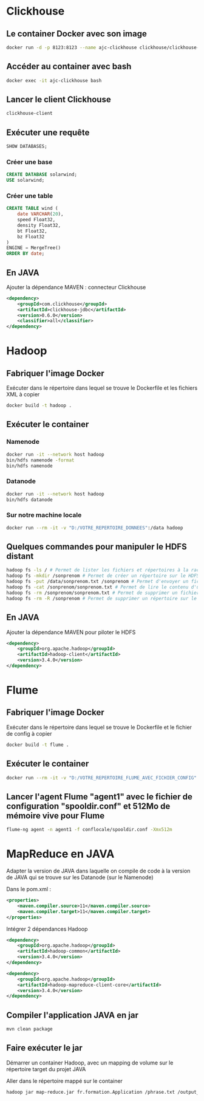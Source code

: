 # Clickhouse

## Le container Docker avec son image

```bash
docker run -d -p 8123:8123 --name ajc-clickhouse clickhouse/clickhouse-server
```

## Accéder au container avec bash

```bash
docker exec -it ajc-clickhouse bash
```

## Lancer le client Clickhouse

```bash
clickhouse-client
```

## Exécuter une requête

```sql
SHOW DATABASES;
```

### Créer une base

```sql
CREATE DATABASE solarwind;
USE solarwind;
```

### Créer une table

```sql
CREATE TABLE wind (
    date VARCHAR(20),
    speed Float32,
    density Float32,
    bt Float32,
    bz Float32
)
ENGINE = MergeTree()
ORDER BY date;
```

## En JAVA

Ajouter la dépendance MAVEN : connecteur Clickhouse

```xml
<dependency>
    <groupId>com.clickhouse</groupId>
    <artifactId>clickhouse-jdbc</artifactId>
    <version>0.6.0</version>
    <classifier>all</classifier>
</dependency>
```

# Hadoop

## Fabriquer l'image Docker

Exécuter dans le répertoire dans lequel se trouve le Dockerfile et les fichiers XML à copier

```bash
docker build -t hadoop .
```

## Exécuter le container

### Namenode

```bash
docker run -it --network host hadoop
bin/hdfs namenode -format
bin/hdfs namenode
```

### Datanode

```bash
docker run -it --network host hadoop
bin/hdfs datanode
```

### Sur notre machine locale

```bash
docker run --rm -it -v "D:/VOTRE_REPERTOIRE_DONNEES":/data hadoop
```

## Quelques commandes pour manipuler le HDFS distant

```bash
hadoop fs -ls / # Permet de lister les fichiers et répertoires à la racine de HDFS
hadoop fs -mkdir /sonprenom # Permet de créer un répertoire sur le HDFS
hadoop fs -put /data/sonprenom.txt /sonprenom # Permet d'envoyer un fichier local vers le HDFS
hadoop fs -cat /sonprenom/sonprenom.txt # Permet de lire le contenu d'un fichier sur le HDFS
hadoop fs -rm /sonprenom/sonprenom.txt # Permet de supprimer un fichier sur le HDFS
hadoop fs -rm -R /sonprenom # Permet de supprimer un répertoire sur le HDFS de manière récursive
```

## En JAVA

Ajouter la dépendance MAVEN pour piloter le HDFS

```xml
<dependency>
    <groupId>org.apache.hadoop</groupId>
    <artifactId>hadoop-client</artifactId>
    <version>3.4.0</version>
</dependency>
```


# Flume

## Fabriquer l'image Docker

Exécuter dans le répertoire dans lequel se trouve le Dockerfile et le fichier de config à copier

```bash
docker build -t flume .
```

## Exécuter le container

```bash
docker run --rm -it -v "D:/VOTRE_REPERTOIRE_FLUME_AVEC_FICHIER_CONFIG":/flume/conflocale -v "D:/VOTRE_REPERTOIRE_FICHIERS_A_DONNER_A_FLUME":/flume/spool flume
```

## Lancer l'agent Flume "agent1" avec le fichier de configuration "spooldir.conf" et 512Mo de mémoire vive pour Flume

```bash
flume-ng agent -n agent1 -f conflocale/spooldir.conf -Xmx512m
```


# MapReduce en JAVA

Adapter la version de JAVA dans laquelle on compile de code à la version de JAVA qui se trouve sur les Datanode (sur le Namenode)

Dans le pom.xml :

```xml
<properties>
    <maven.compiler.source>11</maven.compiler.source>
    <maven.compiler.target>11</maven.compiler.target>
</properties>
```

Intégrer 2 dépendances Hadoop

```xml
<dependency>
    <groupId>org.apache.hadoop</groupId>
    <artifactId>hadoop-common</artifactId>
    <version>3.4.0</version>
</dependency>

<dependency>
    <groupId>org.apache.hadoop</groupId>
    <artifactId>hadoop-mapreduce-client-core</artifactId>
    <version>3.4.0</version>
</dependency>
```

## Compiler l'application JAVA en jar

```bash
mvn clean package
```

## Faire exécuter le jar 

Démarrer un container Hadoop, avec un mapping de volume sur le répertoire target du projet JAVA

Aller dans le répertoire mappé sur le container

```bash
hadoop jar map-reduce.jar fr.formation.Application /phrase.txt /output_jeremy
```
